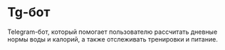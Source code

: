 # Tg-бот
Telegram-бот, который помогает пользователю рассчитать дневные нормы воды и калорий, а также отслеживать тренировки и питание.
